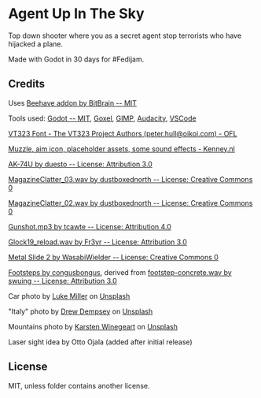 # Agent Up In The Sky

Top down shooter where you as a secret agent stop terrorists who have hijacked a plane.

Made with Godot in 30 days for #Fedijam.

## Credits

Uses [Beehave addon by BitBrain -- MIT](https://github.com/bitbrain/beehave)

Tools used: [Godot -- MIT](https://godotengine.org/license/), [Goxel](https://goxel.xyz/), [GIMP](https://www.gimp.org/), [Audacity](https://www.audacityteam.org/), [VSCode](https://code.visualstudio.com/)

[VT323 Font - The VT323 Project Authors (peter.hull@oikoi.com) - OFL](https://fonts.google.com/specimen/VT323)

[Muzzle, aim icon, placeholder assets, some sound effects - Kenney.nl](https://kenney.nl)

[AK-74U by duesto -- License: Attribution 3.0](https://freesound.org/s/157900/)

[MagazineClatter_03.wav by dustboxednorth -- License: Creative Commons 0](https://freesound.org/s/613702/)

[MagazineClatter_02.wav by dustboxednorth -- License: Creative Commons 0](https://freesound.org/s/613703/)

[Gunshot.mp3 by tcawte -- License: Attribution 4.0](https://freesound.org/s/147901/)

[Glock19_reload.wav by Fr3yr -- License: Attribution 3.0](https://freesound.org/s/100804/)

[Metal Slide 2 by WasabiWielder -- License: Creative Commons 0](https://freesound.org/s/323369/)

[Footsteps by congusbongus](https://opengameart.org/content/footsteps-on-different-surfaces), derived from [footstep-concrete.wav by swuing -- License: Attribution 3.0](http://www.freesound.org/people/swuing/sounds/38873/)

Car photo by [Luke Miller](https://unsplash.com/@bylukemiller?utm_content=creditCopyText&utm_medium=referral&utm_source=unsplash) on [Unsplash](https://unsplash.com/photos/a-car-parked-on-the-side-of-the-road-in-the-woods-VGtOTYUB6BU?utm_content=creditCopyText&utm_medium=referral&utm_source=unsplash)

\"Italy\" photo by [Drew Dempsey](https://unsplash.com/@drewdempsey?utm_content=creditCopyText&utm_medium=referral&utm_source=unsplash) on [Unsplash](https://unsplash.com/photos/a-narrow-alley-way-with-clothes-hanging-out-to-dry-Waf83aznKO8?utm_content=creditCopyText&utm_medium=referral&utm_source=unsplash)

Mountains photo by [Karsten Winegeart](https://unsplash.com/@karsten116?utm_content=creditCopyText&utm_medium=referral&utm_source=unsplash) on [Unsplash](https://unsplash.com/photos/a-group-of-mountains-with-a-sky-in-the-background-M3mCahAs5Qg?utm_content=creditCopyText&utm_medium=referral&utm_source=unsplash)

Laser sight idea by Otto Ojala (added after initial release)


## License

MIT, unless folder contains another license.
